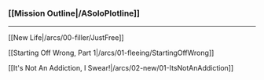 ### [[Mission Outline|/ASoloPlotline]]

***

[[New Life|/arcs/00-filler/JustFree]]

[[Starting Off Wrong, Part 1|/arcs/01-fleeing/StartingOffWrong]]

[[It's Not An Addiction, I Swear!|/arcs/02-new/01-ItsNotAnAddiction]]